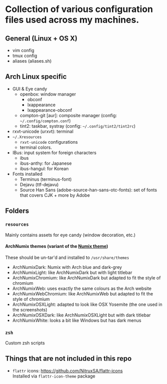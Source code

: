 # Collection of various configuration files used across my machines.

## General (Linux + OS X)
 * vim config
 * tmux config
 * aliases (aliases.sh)

## Arch Linux specific
 * GUI & Eye candy
   * openbox: window manager
     * obconf
     * lxappearance
     * lxappearance-obconf
   * compton-git [aur]: composite manager (config: `~/.config/compton.conf`)
   * tint2: taskbar, systray (config: `~/.config/tint2/tint2rc`)
 * rxvt-unicode (urxvt): terminal
 * `~/.Xresources`
   * `rxvt-unicode` configurations
   * terminal colors.
 * IBus: input system for foreign characters
   * ibus
   * ibus-anthy: for Japanese
   * ibus-hangul: for Korean
 * Fonts installed
   * Terminus (terminus-font)
   * Dejavu (ttf-dejavu)
   * Source Han Sans (adobe-source-han-sans-otc-fonts): set of fonts that covers CJK + more by Adobe



## Folders
### `resources`
Mainly contains assets for eye candy (window decoration, etc.)
#### ArchNumix themes (variant of the [Numix theme](https://numixproject.org/))
These should be un-tar'd and installed to `/usr/share/themes`
 * ArchNumixDark: Numix with Arch blue and dark-grey
 * ArchNumixLight: like ArchNumixDark but with light titlebar
 * ArchNumixChromium: like ArchNumixDark but adapted to fit the style of chromium
 * ArchNumixWeb: uses exactly the same colours as the Arch website
 * ArchNumixWebChromium:  like ArchNumixWeb but adapted to fit the style of chromium
 * ArchNumixOSXLight: adapted to look like OSX Yosemite (the one used in the screenshots)
 * ArchNumixOSXDark: like ArchNumixOSXLight but with dark titlebar
 * ArchNumixWhite: looks a bit like Windows but has dark menus

### `zsh`
Custom zsh scripts

## Things that are not included in this repo
 * `flattr` icons: https://github.com/NitruxSA/flattr-icons  
    Installed via `flattr-icon-theme` package
